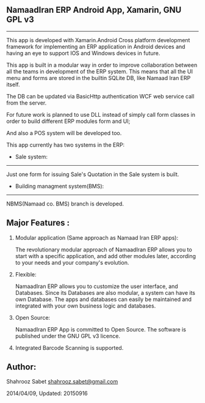NamaadIran ERP Android App, Xamarin, GNU GPL v3
----
----

This app is developed with Xamarin.Android Cross platform development framework 
for implementing an ERP application in Android devices and having an eye 
to support IOS and Windows devices in future.

This app is built in a modular way in order to improve collaboration between all the teams in development of the ERP system. 
This means that all the UI menu and forms are stored in the builtin SQLite DB, like Namaad Iran ERP itself.

The DB can be updated via BasicHttp authentication WCF web service call from the server.

For future work is planned to use DLL instead of simply call form classes in order to build different ERP modules form and UI;

And also a POS system will be developed too.

This app currently has two systems in the ERP:

* Sale system:
----

Just one form for issuing Sale's Quotation in the Sale system is built. 

* Building managment system(BMS):
----
NBMS(Namaad co. BMS) branch is developed. 


Major Features :
----

1. Modular application (Same approach as Namaad Iran ERP apps):

    The revolutionary modular approach of NamaadIran ERP allows you to start with a specific application, and add other modules later, 
    according to your needs and your company's evolution.

2. Flexible:

    NamaadIran ERP allows you to customize the user interface, and Databases. 
    Since its Databases are also modular, a system can have its own Database.
    The apps and databases can easily be maintained and integrated with your own business logic and databases.

3. Open Source:

    NamaadIran ERP App is committed to Open Source. The software is published under the GNU GPL v3 licence.

4. Integrated Barcode Scanning is supported.




Author:
----
Shahrooz Sabet <shahrooz.sabet@gmail.com>

2014/04/09, Updated: 20150916